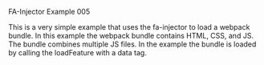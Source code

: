 FA-Injector Example 005

This is a very simple example that uses the fa-injector to load a webpack
bundle.  In this example the webpack bundle contains HTML, CSS, and JS.
The bundle combines multiple JS files.  In the example the bundle is loaded
by calling the loadFeature with a data tag.
